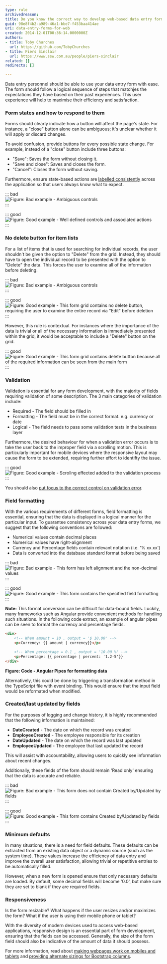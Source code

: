 ```yaml
---
type: rule
archivedreason: 
title: Do you know the correct way to develop web-based data entry forms?
guid: 98e8f4b2-a989-46a1-bbe7-f453baa414ae
uri: data-entry-forms-for-web
created: 2014-12-01T00:36:14.0000000Z
authors: 
- title: Toby Churches
  url: https://github.com/TobyChurches
- title: Piers Sinclair
  url: https://www.ssw.com.au/people/piers-sinclair
related: []
redirects: []

---
```


Data entry personnel should be able to use your data entry form with ease. The form should follow a logical sequence of steps that matchjes the expectations they have based on their past experiences. This user experience will help to maximise their efficiency and satisfaction.

<!--endintro-->

### Form states and how to respond to them

Forms should clearly indicate how a button will affect the page's state. For instance, a "close" button alone can be ambiguous; it's unclear whether it will apply or discard changes.

To avoid confusion, provide buttons for every possible state change. For example, instead of a "close" button include three buttons:

* "Save": Saves the form without closing it.
* "Save and close": Saves and closes the form.
* "Cancel": Closes the form without saving.

Furthermore, ensure state-based actions are [labelled consistently](/label-buttons-consistently/) across the application so that users always know what to expect.

::: bad  
![Figure: Bad example - Ambiguous controls](./bad-form-controls.png)  
:::

::: good  
![Figure: Good example - Well defined controls and associated actions](./Good-form-controls.png)  
:::


### No delete button for item lists

For a list of items that is used for searching for individual records, the user shouldn't be given the option to "Delete" from the grid. Instead, they should have to open the individual record to be presented with the option to "Delete" the data. This forces the user to examine all of the information before deleting.

::: bad  
![Figure: Bad example - Ambiguous controls](./Delete-Button-controls.png)  
:::

::: good  
![Figure: Good example - This form grid contains no delete button, requiring the user to examine the entire record via "Edit" before deletion](./NoDeleteButtonOnGrid.png)  
:::

However, this rule is contextual. For instances where the importance of the data is trivial or all of the necessary information is immediately presented within the grid, it would be acceptable to include a "Delete" button on the grid.

::: good  
![Figure: Good example - This form grid contains delete button because all of the required information can be seen from the main form](./AppropriateUseOfRemove.png)  
:::

### Validation

Validation is essential for any form development, with the majority of fields requiring validation of some description. The 3 main categories of validation include:

* Required - The field should be filled in
* Formatting - The field must be in the correct format. e.g. currency or date
* Logical - The field needs to pass some validation tests in the business layer

Furthermore, the desired behaviour for when a validation error occurs is to take the user back to the improper field via a scrolling motion. This is particularly important for mobile devices where the responsive layout may cause the form to be extended, requiring further effort to identifty the issue. 

::: good  
![Figure: Good example - Scrollng effected added to the validation process](./validation-scroll.gif)  
:::

You should also [put focus to the correct control on validation error](/using-field-validation). 

### Field formatting

With the various requirements of different forms, field formatting is essential, ensuring that the data is displayed in a logical manner for the particular input. To guarantee consistency across your data entry forms, we suggest that the following conventions are followed:

* Numerical values contain decimal places
* Numerical values have right-alignment
* Currency and Percentage fields contain relevant notation (i.e. '% xx.xx') 
* Data is converted into the database standard format before being saved

::: bad  
![Figure: Bad example - This form has left alignment and the non-decimal values](./Bad-Example-Form-Formating.png)  
:::

::: good  
![Figure: Good example - This form contains the specified field formatting](./Good-Example-Form-Formating.png)  
:::

**Note:** This format conversion can be difficult for data-bound fields. Luckily, many frameworks such as Angular provide convenient methods for handling such situations. In the following code extract, an example of angular pipes can be seen to format the currency and percentage fields.

``` html
<div>
    <!-- When amount = 10 , output = '$ 10.00' -->
    <p>Currency: {{ amount | currency}}</p>

    <!-- When percentage = 0.1 , output = '10.00 %' -->
    <p>Percentage: {{ percentage | percent: '1.2-5'}}
</div>
```
**Figure: Code - Angular Pipes for formatting data**

Alternatively, this could be done by triggering a transformation method in the TypeScript file with event binding. This would ensure that the input field would be reformated when modified.

### Created/last updated by fields

For the purposes of logging and change history, it is highly recommended that the following information is maintained:

* **DateCreated** - The date on which the record was created
* **EmployeeCreated** - The employee responsible for its creation 
* **DateUpdated** - The date on which the record was last updated
* **EmployeeUpdated** - The employee that last updated the record 

This will assist with accountability, allowing users to quickly see information about recent changes.

Additionally, these fields of the form should remain 'Read only' ensuring that the data is accurate and reliable.

::: bad  
![Figure: Bad example - This form does not contain Created by/Updated by fields](./NoCreatedUpdatedField.png)  
:::

::: good  
![Figure: Good example - This form contains Created by/Updated by fields](./FormWithCreatedUpdatedFields.png)  
:::

### Minimum defaults

In many situations, there is a need for field defaults. These defaults can be extracted from an existing data object or a dynamic source (such as the system time). These values increase the efficiency of data entry and improve the overall user satisfaction, allowing trivial or repetitive entries to be automatically filled. 

However, when a new form is opened ensure that only necessary defaults are loaded. By default, some decimal fields will become '0.0', but make sure they are set to blank if they are required fields.

### Responsiveness

Is the form resizable? What happens if the user resizes and/or maximizes the form? What if the user is using their mobile phone or tablet?

With the diversity of modern devices used to access web-based applications, responsive design is an essential part of form development, ensuring that the fields can be accessed. Generally, the size of the form field should also be indicative of the amount of data it should possess.

For more information, read about [making webpages work on mobiles and tablets](https://www.ssw.com.au/rules/design-web-pages-to-work-on-mobile-and-tablets-screens-aka-responsive-web-design/) and [providing alternate sizings for Bootstrap columns](/do-you-provide-alternate-sizings-for-bootstrap-columns/).
